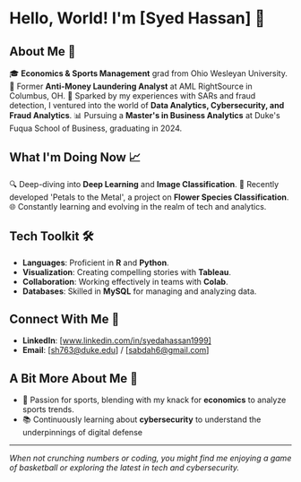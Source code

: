 # Hello, World! I'm [Syed Hassan] 👋

## About Me 🚀

🎓 **Economics & Sports Management** grad from Ohio Wesleyan University.
💼 Former **Anti-Money Laundering Analyst** at AML RightSource in Columbus, OH.
🌟 Sparked by my experiences with SARs and fraud detection, I ventured into the world of **Data Analytics, Cybersecurity, and Fraud Analytics**.
📊 Pursuing a **Master's in Business Analytics** at Duke's Fuqua School of Business, graduating in 2024.

## What I'm Doing Now 📈

🔍 Deep-diving into **Deep Learning** and **Image Classification**.
🌺 Recently developed 'Petals to the Metal', a project on **Flower Species Classification**.
🌐 Constantly learning and evolving in the realm of tech and analytics.

## Tech Toolkit 🛠

- **Languages**: Proficient in **R** and **Python**.
- **Visualization**: Creating compelling stories with **Tableau**.
- **Collaboration**: Working effectively in teams with **Colab**.
- **Databases**: Skilled in **MySQL** for managing and analyzing data.

## Connect With Me 🤝

- **LinkedIn**: [www.linkedin.com/in/syedahassan1999]
- **Email**: [sh763@duke.edu] / [sabdah6@gmail.com]

## A Bit More About Me 📖

- 🏀 Passion for sports, blending with my knack for **economics** to analyze sports trends.
- 📚 Continuously learning about **cybersecurity** to understand the underpinnings of digital defense

---

*When not crunching numbers or coding, you might find me enjoying a game of basketball or exploring the latest in tech and cybersecurity.*


